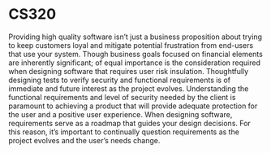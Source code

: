# CS320
Providing high quality software isn’t just a business proposition about trying to keep customers loyal and mitigate potential frustration from end-users that use your system. Though business goals focused on financial elements are inherently significant; of equal importance is the consideration required when designing software that requires user risk insulation. Thoughtfully designing tests to verify security and functional requirements is of immediate and future interest as the project evolves. Understanding the functional requirements and level of security needed by the client is paramount to achieving a product that will provide adequate protection for the user and a positive user experience. When designing software, requirements serve as a roadmap that guides your design decisions. For this reason, it’s important to continually question requirements as the project evolves and the user’s needs change.
